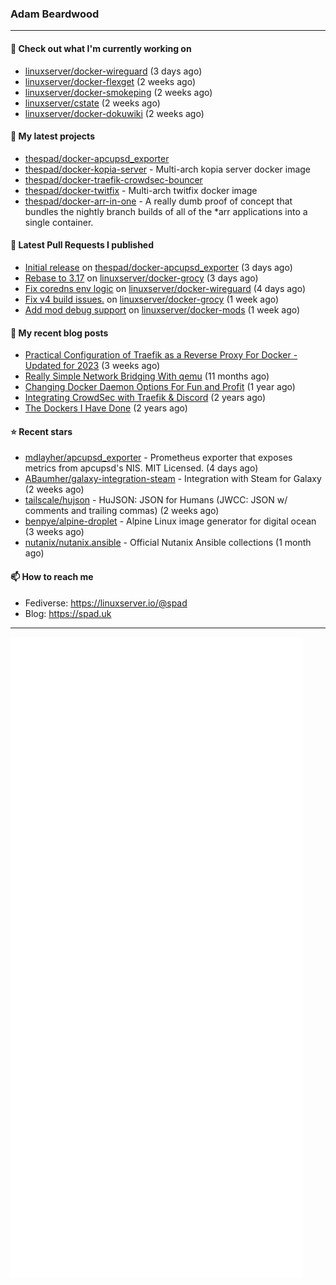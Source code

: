 ### Adam Beardwood
---
#### 👷 Check out what I'm currently working on

- [linuxserver/docker-wireguard](https://github.com/linuxserver/docker-wireguard) (3 days ago)
- [linuxserver/docker-flexget](https://github.com/linuxserver/docker-flexget) (2 weeks ago)
- [linuxserver/docker-smokeping](https://github.com/linuxserver/docker-smokeping) (2 weeks ago)
- [linuxserver/cstate](https://github.com/linuxserver/cstate) (2 weeks ago)
- [linuxserver/docker-dokuwiki](https://github.com/linuxserver/docker-dokuwiki) (2 weeks ago)

#### 🌱 My latest projects

- [thespad/docker-apcupsd_exporter](https://github.com/thespad/docker-apcupsd_exporter)
- [thespad/docker-kopia-server](https://github.com/thespad/docker-kopia-server) - Multi-arch kopia server docker image 
- [thespad/docker-traefik-crowdsec-bouncer](https://github.com/thespad/docker-traefik-crowdsec-bouncer)
- [thespad/docker-twitfix](https://github.com/thespad/docker-twitfix) - Multi-arch twitfix docker image
- [thespad/docker-arr-in-one](https://github.com/thespad/docker-arr-in-one) - A really dumb proof of concept that bundles the nightly branch builds of all of the *arr applications into a single container.

#### 🔨 Latest Pull Requests I published

- [Initial release](https://github.com/thespad/docker-apcupsd_exporter/pull/1) on [thespad/docker-apcupsd_exporter](https://github.com/thespad/docker-apcupsd_exporter) (3 days ago)
- [Rebase to 3.17](https://github.com/linuxserver/docker-grocy/pull/71) on [linuxserver/docker-grocy](https://github.com/linuxserver/docker-grocy) (3 days ago)
- [Fix coredns env logic](https://github.com/linuxserver/docker-wireguard/pull/293) on [linuxserver/docker-wireguard](https://github.com/linuxserver/docker-wireguard) (4 days ago)
- [Fix v4 build issues.](https://github.com/linuxserver/docker-grocy/pull/69) on [linuxserver/docker-grocy](https://github.com/linuxserver/docker-grocy) (1 week ago)
- [Add mod debug support](https://github.com/linuxserver/docker-mods/pull/735) on [linuxserver/docker-mods](https://github.com/linuxserver/docker-mods) (1 week ago)

#### 📜 My recent blog posts

- [Practical Configuration of Traefik as a Reverse Proxy For Docker - Updated for 2023](https://spad.uk/practical-configuration-of-traefik-as-a-reverse-proxy-for-docker-updated-for-2023/) (3 weeks ago)
- [Really Simple Network Bridging With qemu](https://spad.uk/really-simple-network-bridging-with-qemu/) (11 months ago)
- [Changing Docker Daemon Options For Fun and Profit](https://spad.uk/changing-docker-daemon-options-for-fun-and-profit/) (1 year ago)
- [Integrating CrowdSec with Traefik &amp; Discord](https://spad.uk/integrating-crowdsec-with-traefik-discord/) (2 years ago)
- [The Dockers I Have Done](https://spad.uk/the-dockers-ive-done/) (2 years ago)

#### ⭐ Recent stars

- [mdlayher/apcupsd_exporter](https://github.com/mdlayher/apcupsd_exporter) - Prometheus exporter that exposes metrics from apcupsd&#39;s NIS. MIT Licensed. (4 days ago)
- [ABaumher/galaxy-integration-steam](https://github.com/ABaumher/galaxy-integration-steam) - Integration with Steam for Galaxy (2 weeks ago)
- [tailscale/hujson](https://github.com/tailscale/hujson) - HuJSON: JSON for Humans (JWCC: JSON w/ comments and trailing commas) (2 weeks ago)
- [benpye/alpine-droplet](https://github.com/benpye/alpine-droplet) - Alpine Linux image generator for digital ocean (3 weeks ago)
- [nutanix/nutanix.ansible](https://github.com/nutanix/nutanix.ansible) - Official Nutanix Ansible collections (1 month ago)

#### 📫 How to reach me
- Fediverse: https://linuxserver.io/@spad
- Blog: https://spad.uk
---
<img src="https://raw.githubusercontent.com/thespad/thespad/main/github-metrics.svg">

